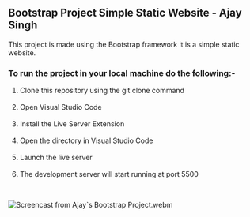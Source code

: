 ## Bootstrap Project Simple Static Website - Ajay Singh
<p>This project is made using the Bootstrap framework it is a simple static website. </p>

### To run the project in your local machine do the following:-
<ol>
  <li>Clone this repository using the git clone command</li>
  <br>
  <li>Open Visual Studio Code</li>
  <br>
  <li>Install the Live Server Extension</li>
  <br>
  <li>Open the directory in Visual Studio Code</li>
  <br>
  <li>Launch the live server</li>
  <br>
  <li>The development server will start running at port 5500</li>
</ol>
<br>

![Screencast from Ajay`s Bootstrap Project.webm](https://github.com/user-attachments/assets/5b7ca0d0-82c1-466a-8066-cc7de291941c)

